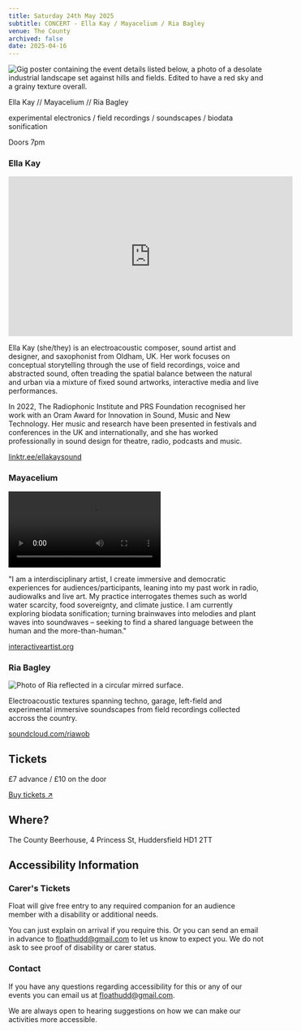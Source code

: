 ```yaml
---
title: Saturday 24th May 2025
subtitle: CONCERT - Ella Kay / Mayacelium / Ria Bagley
venue: The County
archived: false
date: 2025-04-16
---
```



![Gig poster containing the event details listed below, a photo of a desolate industrial landscape set against hills and fields. Edited to have a red sky and a grainy texture overall.](/assets/may-24-web.webp)

Ella Kay // Mayacelium // Ria Bagley

experimental electronics / field recordings / soundscapes / biodata sonification

Doors 7pm

### Ella Kay

<iframe width="560" height="315" src="https://www.youtube-nocookie.com/embed/T0mRr2rm9L4?si=72GPlTU77M-nAYwk" title="YouTube video player" frameborder="0" allow="accelerometer; autoplay; clipboard-write; encrypted-media; gyroscope; picture-in-picture; web-share" referrerpolicy="strict-origin-when-cross-origin" allowfullscreen></iframe>

Ella Kay (she/they) is an electroacoustic composer, sound artist and designer, and saxophonist from Oldham, UK. Her work focuses on conceptual storytelling through the use of field recordings, voice and abstracted sound, often treading the spatial balance between the natural and urban via a mixture of fixed sound artworks, interactive media and live performances.

In 2022, The Radiophonic Institute and PRS Foundation recognised her work with an Oram Award for Innovation in Sound, Music and New Technology. Her music and research have been presented in festivals and conferences in the UK and internationally, and she has worked professionally in sound design for theatre, radio, podcasts and music.

<a href="https://linktr.ee/ellakaysound" target="_blank">linktr.ee/ellakaysound</a>

### Mayacelium

<video controls>
  <source src="/assets/mayacellium.mp4" type="video/mp4">
</video>

"I am a interdisciplinary artist, I create immersive and democratic experiences for audiences/participants, leaning into my past work in radio, audiowalks and live art. My practice interrogates themes such as world water scarcity, food sovereignty, and climate justice. I am currently exploring biodata sonification; turning brainwaves into melodies and plant waves into soundwaves – seeking to find a shared language between the human and the more-than-human."

<a href="https://interactiveartist.org/" target="_blank">interactiveartist.org</a>

### Ria Bagley

![Photo of Ria reflected in a circular mirred surface.](/assets/ria-bagley.JPG)

Electroacoustic textures spanning techno, garage, left-field and experimental immersive soundscapes from field recordings collected accross the country.

<a href="https://soundcloud.com/riawob" target="_blank">soundcloud.com/riawob</a>

## Tickets

£7 advance / £10 on the door

<a href="https://www.eventbrite.com/e/float-presents-ella-kay-mayacelium-ria-bagley-tickets-1323789673549" target="_blank">Buy tickets ↗</a>

## Where?

The County Beerhouse,
4 Princess St,
Huddersfield
HD1 2TT

## Accessibility Information

### Carer's Tickets

Float will give free entry to any required companion for an audience member with a disability or additional needs.

You can just explain on arrival if you require this. Or you can send an email in advance to floathudd@gmail.com to let us know to expect you. We do not ask to see proof of disability or carer status.

### Contact

If you have any questions regarding accessibility for this or any of our events you can email us at floathudd@gmail.com.

We are always open to hearing suggestions on how we can make our activities more accessible.